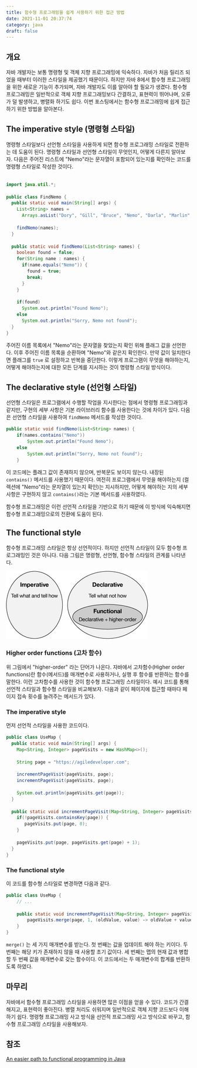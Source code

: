 ```yaml
---
title: 함수형 프로그래밍을 쉽게 사용하기 위한 접근 방법
date: 2021-11-01 20:37:74
category: java
draft: false
---
```


## 개요

자바 개발자는 보통 명령형 및 객체 지향 프로그래밍에 익숙하다. 자바가 처음 릴리즈 되었을 때부터 이러한 스타일을 제공했기 때문이다. 하지만 자바 8에서 함수형 프로그래밍을 위한 새로운 기능이 추가되며, 자바 개발자도 이를 알아야 할 필요가 생겼다. 함수형 프로그래밍은 일반적으로 객체 지향 프로그래밍보다 간결하고, 표현력이 뛰어나며, 오류가 덜 발생하고, 병렬화 하기도 쉽다. 이번 포스팅에서는 함수형 프로그래밍에 쉽게 접근하기 위한 방법을 알아본다.

## The imperative style (명령형 스타일)

명령형 스타일보다 선언형 스타일을 사용하게 되면 함수형 프로그래밍 스타일로 전환하는 데 도움이 된다. 명령형 스타일과 선언형 스타일이 무엇인지, 어떻게 다른지 알아보자. 다음은 주어진 리스트에 "Nemo"라는 문자열이 포함되어 있는지를 확인하는 코드를 명령형 스타일로 작성한 것이다.

```java

import java.util.*;

public class FindNemo {
  public static void main(String[] args) {
    List<String> names = 
      Arrays.asList("Dory", "Gill", "Bruce", "Nemo", "Darla", "Marlin", "Jacques");

    findNemo(names);
  }                 
  
  public static void findNemo(List<String> names) {
    boolean found = false;
    for(String name : names) {
      if(name.equals("Nemo")) {
        found = true;
        break;
      }
    }
    
    if(found)
      System.out.println("Found Nemo");
    else
      System.out.println("Sorry, Nemo not found");
  }
}
```

주어진 이름 목록에서 "Nemo"라는 문자열을 찾았는지 확인 위해 플래그 값을 선언한다. 이후 주어진 이름 목록을 순환하며 "Nemo"와 같은지 확인한다. 만약 값이 일치한다면 플래그를 `true` 로 설정하고 반복을 중단한다. 이렇게 프로그램이 무엇을 해야하는지, 어떻게 해야하는지에 대한 모든 단계를 지시하는 것이 명령형 스타일 방식이다.

## The declarative style (선언형 스타일)

선언형 스타일은 프로그램에서 수행할 작업을 지시한다는 점에서 명령형 프로그래밍과 같지만, 구현의 세부 사항은 기본 라이브러리 함수를 사용한다는 것에 차이가 있다. 다음은 선언형 스타일을 사용하여 `findNemo` 메서드를 작성한 것이다.

```java
public static void findNemo(List<String> names) {
    if(names.contains("Nemo"))
        System.out.println("Found Nemo");
    else
        System.out.println("Sorry, Nemo not found");
    }
```

이 코드에는 플래그 값이 존재하지 않으며, 반복문도 보이지 않는다. 내장된 `contains()` 메서드를 사용했기 때문이다. 여전히 프로그램에서 무엇을 해야하는지 (컬렉션에 "Nemo"라는 문자열이 있는지 확인)는 지시하지만, 어떻게 해야하는 지의 세부 사항은 구현하지 않고 `contains()`라는 기본 메서드를 사용하였다.

함수형 프로그래밍은 이런 선언적 스타일을 기반으로 하기 때문에 이 방식에 익숙해지면 함수형 프로그래밍으로의 전환에 도움이 된다.

## The functional style

함수형 프로그래밍 스타일은 항상 선언적이다. 하지만 선언적 스타일이 모두 함수형 프로그래밍인 것은 아니다. 다음 그림은 명령형, 선언형, 함수형 스타일의 관계를 나타낸다. 

![A logic diagram showing how the imperative, declarative, and functional programming styles differ and overlap.](images/programming-style-relationship.png)

### Higher order functions (고차 함수)

위 그림에서 "higher-order" 라는 단어가 나온다. 자바에서 고차함수(Higher order functions)란 함수(메서드)를 매개변수로 사용하거나, 실행 후 함수를 반환하는 함수를 말한다. 이런 고차함수를 사용한 것이 함수형 프로그래밍 스타일이다. 예시 코드를 통해 선언적 스타일과 함수형 스타일을 비교해보자. 다음과 같이 페이지에 접근할 때마다 페이지 접속 횟수를 늘려주는 메서드가 있다.

### The imperative style

먼저 선언적 스타일을 사용한 코드이다.

```java
public class UseMap {
  public static void main(String[] args) {
    Map<String, Integer> pageVisits = new HashMap<>();            
    
    String page = "https://agiledeveloper.com";
    
    incrementPageVisit(pageVisits, page);
    incrementPageVisit(pageVisits, page);
    
    System.out.println(pageVisits.get(page));
  }
  
  public static void incrementPageVisit(Map<String, Integer> pageVisits, String page) {
    if(!pageVisits.containsKey(page)) {
       pageVisits.put(page, 0);
    }
    
    pageVisits.put(page, pageVisits.get(page) + 1);
  }
}
```

### The functional style

이 코드를 함수형 스타일로 변경하면 다음과 같다.

```java
public class UseMap {
    // ...
    
    public static void incrementPageVisit(Map<String, Integer> pageVisits, String page) {
        pageVisits.merge(page, 1, (oldValue, value) ‑> oldValue + value);
    }
}
```

`merge()` 는 세 가지 매개변수를 받는다. 첫 번째는 값을 업데이트 해야 하는 키이다. 두 번째는 해당 키가 존재하지 않을 때 사용할 초기 값이다. 세 번째는 맵의 현재 값과 병합할 두 번째 값을 매개변수로 갖는 함수이다. 이 코드에서는 두 매개변수의 합계를 반환하도록 하였다.

## 마무리

자바에서 함수형 프로그래밍 스타일을 사용하면 많은 이점을 얻을 수 있다. 코드가 간결해지고, 표현력이 좋아진다. 병렬 처리도 쉬워지며 일반적으로 객체 지향 코드보다 이해하기 쉽다. 명령형 프로그래밍 사고 방식을 선언적 프로그래밍 사고 방식으로 바꾸고, 함수형 프로그래밍 스타일을 사용해보자.

## 참조

[An easier path to functional programming in Java](https://developer.ibm.com/articles/j-java8idioms1/)
